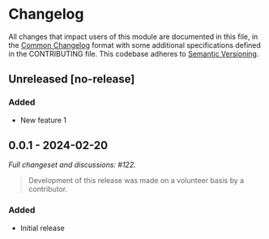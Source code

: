# Changelog

All changes that impact users of this module are documented in this file, in the [Common Changelog](https://common-changelog.org) format with some additional specifications defined in the CONTRIBUTING file. This codebase adheres to [Semantic Versioning](https://semver.org/spec/v2.0.0.html).

## Unreleased [no-release]

### Added

- New feature 1

## 0.0.1 - 2024-02-20

_Full changeset and discussions: #122._

> Development of this release was made on a volunteer basis by a contributor.

### Added

- Initial release
